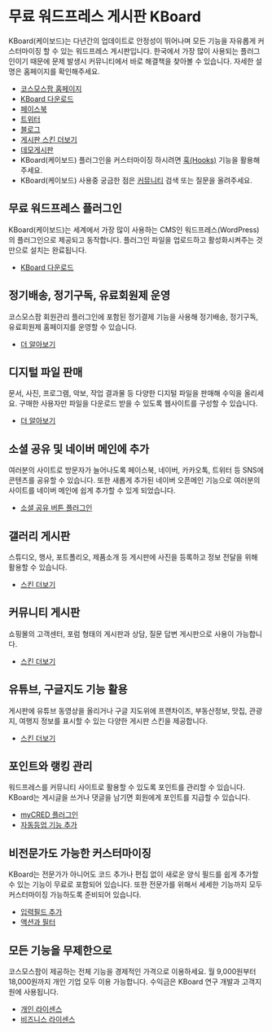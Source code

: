 # 무료 워드프레스 게시판 KBoard

KBoard(케이보드)는 다년간의 업데이트로 안정성이 뛰어나며 모든 기능을 자유롭게 커스터마이징 할 수 있는 워드프레스 게시판입니다.
한국에서 가장 많이 사용되는 플러그인이기 때문에 문제 발생시 커뮤니티에서 바로 해결책을 찾아볼 수 있습니다.
자세한 설명은 홈페이지를 확인해주세요.
- [코스모스팜 홈페이지](https://www.cosmosfarm.com/)
- [KBoard 다운로드](https://www.cosmosfarm.com/products/kboard)
- [페이스북](https://www.facebook.com/cosmosfarm.sns)
- [트위터](https://twitter.com/cosmosfarm)
- [블로그](https://blog.cosmosfarm.com/)
- [게시판 스킨 더보기](https://www.cosmosfarm.com/wpstore)
- [데모게시판](https://www.cosmosfarm.com/demo/)
- KBoard(케이보드) 플러그인을 커스터마이징 하시려면 [훅(Hooks)](https://www.cosmosfarm.com/products/kboard/hooks) 기능을 활용해주세요.
- KBoard(케이보드) 사용중 궁금한 점은 [커뮤니티](https://www.cosmosfarm.com/threads) 검색 또는 질문을 올려주세요.

## 무료 워드프레스 플러그인
KBoard(케이보드)는 세계에서 가장 많이 사용하는 CMS인 워드프레스(WordPress)의 플러그인으로 제공되고 동작합니다. 플러그인 파일을 업로드하고 활성화시켜주는 것 만으로 설치는 완료됩니다.
- [KBoard 다운로드](https://www.cosmosfarm.com/products/kboard)

## 정기배송, 정기구독, 유료회원제 운영
코스모스팜 회원관리 플러그인에 포함된 정기결제 기능을 사용해 정기배송, 정기구독, 유료회원제 홈페이지를 운영할 수 있습니다.
- [더 알아보기](https://www.cosmosfarm.com/wpstore/product/cosmosfarm-members)

## 디지털 파일 판매
문서, 사진, 프로그램, 악보, 작업 결과물 등 다양한 디지털 파일을 판매해 수익을 올리세요. 구매한 사용자만 파일을 다운로드 받을 수 있도록 웹사이트를 구성할 수 있습니다.
- [더 알아보기](https://www.cosmosfarm.com/wpstore/product/kboard-first-contents-mall-skin)

## 소셜 공유 및 네이버 메인에 추가
여러분의 사이트로 방문자가 늘어나도록 페이스북, 네이버, 카카오톡, 트위터 등 SNS에 콘텐츠를 공유할 수 있습니다. 또한 새롭게 추가된 네이버 오픈메인 기능으로 여러분의 사이트를 네이버 메인에 쉽게 추가할 수 있게 되었습니다.
- [소셜 공유 버튼 플러그인](https://ko.wordpress.org/plugins/cosmosfarm-share-buttons/)

## 갤러리 게시판
스튜디오, 행사, 포트폴리오, 제품소개 등 게시판에 사진을 등록하고 정보 전달을 위해 활용할 수 있습니다.
- [스킨 더보기](https://www.cosmosfarm.com/wpstore/category/kboard_gallery)

## 커뮤니티 게시판
쇼핑몰의 고객센터, 포럼 형태의 게시판과 상담, 질문 답변 게시판으로 사용이 가능합니다.
- [스킨 더보기](https://www.cosmosfarm.com/wpstore/category/kboard_community)

## 유튜브, 구글지도 기능 활용
게시판에 유튜브 동영상을 올리거나 구글 지도위에 프랜차이즈, 부동산정보, 맛집, 관광지, 여행지 정보를 표시할 수 있는 다양한 게시판 스킨을 제공합니다.
- [스킨 더보기](https://www.cosmosfarm.com/wpstore/category/kboard)

## 포인트와 랭킹 관리
워드프레스를 커뮤니티 사이트로 활용할 수 있도록 포인트를 관리할 수 있습니다. KBoard는 게시글을 쓰거나 댓글을 남기면 회원에게 포인트를 지급할 수 있습니다.
- [myCRED 플러그인](https://ko.wordpress.org/plugins/mycred/)
- [자동등업 기능 추가](https://www.cosmosfarm.com/wpstore/product/cosmosfarm-members)

## 비전문가도 가능한 커스터마이징
KBoard는 전문가가 아니어도 코드 추가나 편집 없이 새로운 양식 필드를 쉽게 추가할 수 있는 기능이 무료로 포함되어 있습니다. 또한 전문가를 위해서 세세한 기능까지 모두 커스터마이징 가능하도록 준비되어 있습니다.
- [입력필드 추가](https://blog.cosmosfarm.com/?p=214)
- [액션과 필터](https://www.cosmosfarm.com/products/kboard/hooks)

## 모든 기능을 무제한으로
코스모스팜이 제공하는 전체 기능을 경제적인 가격으로 이용하세요.
월 9,000원부터 18,000원까지 개인 기업 모두 이용 가능합니다.
수익금은 KBoard 연구 개발과 고객지원에 사용됩니다.
- [개인 라이센스](https://www.cosmosfarm.com/wpstore/product/developer-license)
- [비즈니스 라이센스](https://www.cosmosfarm.com/wpstore/product/enterprise-license)
